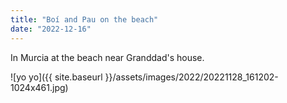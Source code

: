 ```yaml
---
title: "Boí and Pau on the beach"
date: "2022-12-16"
---
```


In Murcia at the beach near Granddad's house.

![yo yo]({{ site.baseurl }}/assets/images/2022/20221128_161202-1024x461.jpg)
